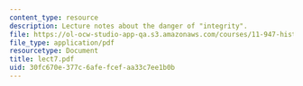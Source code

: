 ```yaml
---
content_type: resource
description: Lecture notes about the danger of "integrity".
file: https://ol-ocw-studio-app-qa.s3.amazonaws.com/courses/11-947-history-and-theory-of-historic-preservation-spring-2007/30fc670e377c6afefcefaa33c7ee1b0b_lect7.pdf
file_type: application/pdf
resourcetype: Document
title: lect7.pdf
uid: 30fc670e-377c-6afe-fcef-aa33c7ee1b0b
---
```

